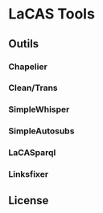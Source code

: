 # LaCAS Tools

## Outils

### Chapelier

### Clean/Trans

### SimpleWhisper

### SimpleAutosubs

### LaCASparql

### Linksfixer

## License
